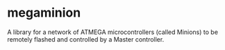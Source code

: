 # megaminion
A library for a network of ATMEGA microcontrollers (called Minions) to be remotely flashed and controlled by a Master controller.
